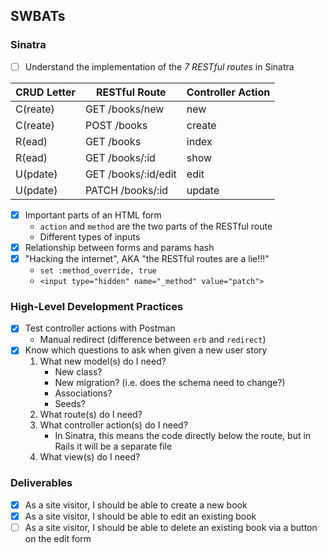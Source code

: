 ## SWBATs

### Sinatra

 - [ ] Understand the implementation of the _7 RESTful routes_ in Sinatra

| CRUD Letter | RESTful Route          | Controller Action |
|-------------|------------------------|-------------------|
| C(reate)    | GET    /books/new      | new               |
| C(reate)    | POST   /books          | create            |
| R(ead)      | GET    /books          | index             |
| R(ead)      | GET    /books/:id      | show              |
| U(pdate)    | GET    /books/:id/edit | edit              |
| U(pdate)    | PATCH  /books/:id      | update            |

 - [x] Important parts of an HTML form
    - `action` and `method` are the two parts of the RESTful route
    - Different types of inputs
 - [x] Relationship between forms and params hash
 - [x] "Hacking the internet", AKA "the RESTful routes are a lie!!!"
    - `set :method_override, true`
    - `<input type="hidden" name="_method" value="patch">`

### High-Level Development Practices
 - [x] Test controller actions with Postman
    - Manual redirect (difference between `erb` and `redirect`)
 - [x] Know which questions to ask when given a new user story
   1. What new model(s) do I need?
       - New class?
       - New migration? (i.e. does the schema need to change?)
       - Associations?
       - Seeds?
   2. What route(s) do I need?
   3. What controller action(s) do I need?
       - In Sinatra, this means the code directly below the route, but in Rails it will be a separate file
   4. What view(s) do I need?

### Deliverables
 - [x] As a site visitor, I should be able to create a new book
 - [x] As a site visitor, I should be able to edit an existing book
 - [ ] As a site visitor, I should be able to delete an existing book via a button on the edit form
